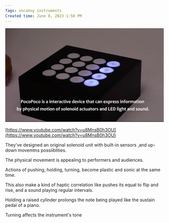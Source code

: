 ```yaml
---
Tags: uncanny instruments
Created time: June 8, 2023 1:50 PM
---
```

![Untitled](3-works/p1/PocoPoco%20752031affbcd4d0793b04c65092a9a21/Untitled.png)

[https://www.youtube.com/watch?v=u8MnsB0h3OU](https://www.youtube.com/watch?v=u8MnsB0h3OU)

They've designed an original solenoid unit with built-in sensors ,and up-down movemtns possiiblities. 

The physical movement is appealing to performers and audiences.

Actions of pushing, holding, turning, become plastic and sonic at the same time. 

This also make a kind of haptic correlation like pushes its equal to flip and rise, and a sound playing regular intervals. 

Holding a raised cylinder prolongs the note being played like the sustain pedal of a piano. 

Turning affects the instrument's tone
